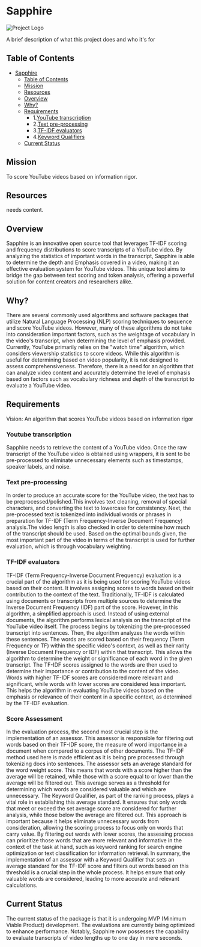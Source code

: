 # Sapphire

![Project Logo](/path/to/logo.png)

A brief description of what this project does and who it's for


## Table of Contents

- [Sapphire](#Sapphire)
  - [Table of Contents](#table-of-contents)
  - [Mission](#Mission)
  - [Resources](#Resources)
  - [Overview](#Overview)
  - [Why?](#Why?)
  - [Requirements](#Requirements)
    - 1.[YouTube transcription](#YouTube-transcription)
    - 2.[Text pre-processing](#Text-pre-procesing)
    - 3.[TF-IDF evaluators](#TF-IDF-evaluators)
    - 4.[Keyword Qualifiers](#Keyword-Qualifiers)
   - [Current Status](#Current-Status)



## Mission

To score YouTube videos based on information rigor.


## Resources

needs content.


## Overview

Sapphire is an innovative open source tool that leverages TF-IDF scoring and frequency distributions to score transcripts of a YouTube video. By analyzing the statistics of important words in the transcript, Sapphire is able to determine the depth and Emphasis covered in a video, making it an effective evaluation system for YouTube videos. This unique tool aims to bridge the gap between text scoring and token analysis, offering a powerful solution for content creators and researchers alike. 


## Why?

There are several commonly used algorithms and software packages that utilize Natural Language Processing (NLP) scoring techniques to sequence and score YouTube videos. However, many of these algorithms do not take into consideration important factors, such as the weightage of vocabulary in the video's transcript, when determining the level of emphasis provided. Currently, YouTube primarily relies on the "watch time" algorithm, which considers viewership statistics to score videos. While this algorithm is useful for determining based on video popularity, it is not designed to assess comprehensiveness. Therefore, there is a need for an algorithm that can analyze video content and accurately determine the level of emphasis based on factors such as vocabulary richness and depth of the transcript to evaluate a YouTube video.

## Requirements
Vision: An algorithm that scores YouTube videos based on information rigor

 ### Youtube transcription ###
Sapphire needs to retrieve the content of a YouTube video. Once the raw transcript of the YouTube video is obtained using wrappers, it is sent to be pre-processed to eliminate unnecessary elements such as timestamps, speaker labels, and noise. 

### Text pre-processing ###
In order to produce an accurate score for the YouTube video, the text has to be preprocessed/polished.This involves text cleaning, removal of special characters, and converting the text to lowercase for consistency. Next, the pre-processed text is tokenized into individual words or phrases in preparation for TF-IDF (Term Frequency-Inverse Document Frequency) analysis.The video length is also checked in order to determine how much of the transcript should be used. Based on the optimal bounds given, the most important part of the video in terms of the transcript is used for further evaluation, which is through vocabulary weighting.

### TF-IDF evaluators ###
TF-IDF (Term Frequency-Inverse Document Frequency) evaluation is a crucial part of the algorithm as it is being used for scoring YouTube videos based on their content. It involves assigning scores to words based on their contribution to the context of the text. Traditionally, TF-IDF is calculated using documents or transcripts from multiple sources to determine the Inverse Document Frequency (IDF) part of the score. However, in this algorithm, a simplified approach is used. Instead of using external documents, the algorithm performs lexical analysis on the transcript of the YouTube video itself. The process begins by tokenizing the pre-processed transcript into sentences. Then, the algorithm analyzes the words within these sentences. The words are scored based on their frequency (Term Frequency or TF) within the specific video's context, as well as their rarity (Inverse Document Frequency or IDF) within that transcript. This allows the algorithm to determine the weight or significance of each word in the given transcript. The TF-IDF scores assigned to the words are then used to determine their importance or contribution to the content of the video. Words with higher TF-IDF scores are considered more relevant and significant, while words with lower scores are considered less important. This helps the algorithm in evaluating YouTube videos based on the emphasis or relevance of their content in a specific context, as determined by the TF-IDF evaluation.

### Score Assessment ###
In the evaluation process, the second most crucial step is the implementation of an assessor. This assessor is responsible for filtering out words based on their TF-IDF score, the measure of word importance in a document when compared to a corpus of other documents. The TF-IDF method used here is made efficient as it is being pre processed through tokenizing docs into sentences. The assessor sets an average standard for the word weight score. This means that words with a score higher than the average will be retained, while those with a score equal to or lower than the average will be filtered out. This average serves as a threshold for determining which words are considered valuable and which are unnecessary. The Keyword Qualifier, as part of the ranking process, plays a vital role in establishing this average standard. It ensures that only words that meet or exceed the set average score are considered for further analysis, while those below the average are filtered out. This approach is important because it helps eliminate unnecessary words from consideration, allowing the scoring process to focus only on words that carry value. By filtering out words with lower scores, the assessing process can prioritize those words that are more relevant and informative in the context of the task at hand, such as keyword ranking for search engine optimization or text classification for information retrieval. In summary, the implementation of an assessor with a Keyword Qualifier that sets an average standard for the TF-IDF score and filters out words based on this threshold is a crucial step in the whole process. It helps ensure that only valuable words are considered, leading to more accurate and relevant calculations.
 
## Current Status
The current status of the package is that it is undergoing MVP (Minimum Viable Product) development. The evaluations are currently being optimized to enhance performance. Notably, Sapphire now possesses the capability to evaluate transcripts of video lengths up to one day in mere seconds.
